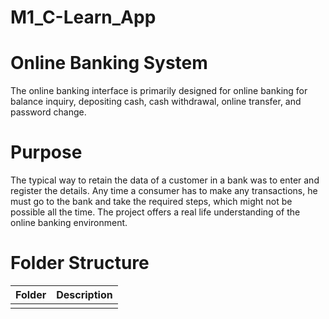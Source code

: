 # M1_C-Learn_App
# Online Banking System
The online banking interface is primarily designed for online banking for balance inquiry, depositing cash, cash withdrawal, online transfer, and password change.
# Purpose
The typical way to retain the data of a customer in a bank was to enter and register the details. Any time a consumer has to make any transactions, he must go to the bank and take the required steps, which might not be possible all the time. The project offers a real life understanding of the online banking environment.
# Folder Structure
|Folder|Description|
|:-:|:--:|
||||
